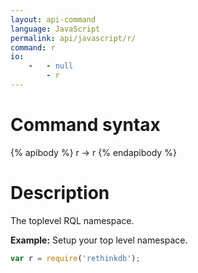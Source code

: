 ```yaml
---
layout: api-command 
language: JavaScript
permalink: api/javascript/r/
command: r
io:
    -   - null
        - r
---
```


# Command syntax #

{% apibody %}
r &rarr; r
{% endapibody %}

# Description #

The toplevel RQL namespace.

__Example:__ Setup your top level namespace.

```js
var r = require('rethinkdb');
```
